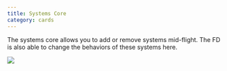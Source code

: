 ```yaml
---
title: Systems Core
category: cards
---
```

The systems core allows you to add or remove systems mid-flight. The FD is also able to change the behaviors of these systems here.



![](/img/screen-shot-2019-03-16-at-12.44.37-am.png)
